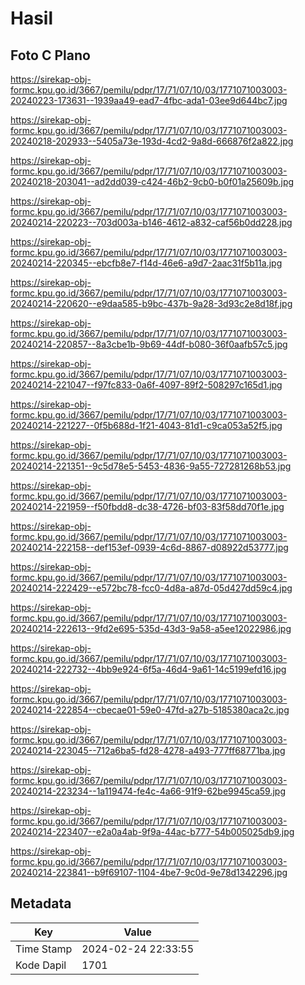 # Hasil

## Foto C Plano

https://sirekap-obj-formc.kpu.go.id/3667/pemilu/pdpr/17/71/07/10/03/1771071003003-20240223-173631--1939aa49-ead7-4fbc-ada1-03ee9d644bc7.jpg

https://sirekap-obj-formc.kpu.go.id/3667/pemilu/pdpr/17/71/07/10/03/1771071003003-20240218-202933--5405a73e-193d-4cd2-9a8d-666876f2a822.jpg

https://sirekap-obj-formc.kpu.go.id/3667/pemilu/pdpr/17/71/07/10/03/1771071003003-20240218-203041--ad2dd039-c424-46b2-9cb0-b0f01a25609b.jpg

https://sirekap-obj-formc.kpu.go.id/3667/pemilu/pdpr/17/71/07/10/03/1771071003003-20240214-220223--703d003a-b146-4612-a832-caf56b0dd228.jpg

https://sirekap-obj-formc.kpu.go.id/3667/pemilu/pdpr/17/71/07/10/03/1771071003003-20240214-220345--ebcfb8e7-f14d-46e6-a9d7-2aac31f5b11a.jpg

https://sirekap-obj-formc.kpu.go.id/3667/pemilu/pdpr/17/71/07/10/03/1771071003003-20240214-220620--e9daa585-b9bc-437b-9a28-3d93c2e8d18f.jpg

https://sirekap-obj-formc.kpu.go.id/3667/pemilu/pdpr/17/71/07/10/03/1771071003003-20240214-220857--8a3cbe1b-9b69-44df-b080-36f0aafb57c5.jpg

https://sirekap-obj-formc.kpu.go.id/3667/pemilu/pdpr/17/71/07/10/03/1771071003003-20240214-221047--f97fc833-0a6f-4097-89f2-508297c165d1.jpg

https://sirekap-obj-formc.kpu.go.id/3667/pemilu/pdpr/17/71/07/10/03/1771071003003-20240214-221227--0f5b688d-1f21-4043-81d1-c9ca053a52f5.jpg

https://sirekap-obj-formc.kpu.go.id/3667/pemilu/pdpr/17/71/07/10/03/1771071003003-20240214-221351--9c5d78e5-5453-4836-9a55-727281268b53.jpg

https://sirekap-obj-formc.kpu.go.id/3667/pemilu/pdpr/17/71/07/10/03/1771071003003-20240214-221959--f50fbdd8-dc38-4726-bf03-83f58dd70f1e.jpg

https://sirekap-obj-formc.kpu.go.id/3667/pemilu/pdpr/17/71/07/10/03/1771071003003-20240214-222158--def153ef-0939-4c6d-8867-d08922d53777.jpg

https://sirekap-obj-formc.kpu.go.id/3667/pemilu/pdpr/17/71/07/10/03/1771071003003-20240214-222429--e572bc78-fcc0-4d8a-a87d-05d427dd59c4.jpg

https://sirekap-obj-formc.kpu.go.id/3667/pemilu/pdpr/17/71/07/10/03/1771071003003-20240214-222613--9fd2e695-535d-43d3-9a58-a5ee12022986.jpg

https://sirekap-obj-formc.kpu.go.id/3667/pemilu/pdpr/17/71/07/10/03/1771071003003-20240214-222732--4bb9e924-6f5a-46d4-9a61-14c5199efd16.jpg

https://sirekap-obj-formc.kpu.go.id/3667/pemilu/pdpr/17/71/07/10/03/1771071003003-20240214-222854--cbecae01-59e0-47fd-a27b-5185380aca2c.jpg

https://sirekap-obj-formc.kpu.go.id/3667/pemilu/pdpr/17/71/07/10/03/1771071003003-20240214-223045--712a6ba5-fd28-4278-a493-777ff68771ba.jpg

https://sirekap-obj-formc.kpu.go.id/3667/pemilu/pdpr/17/71/07/10/03/1771071003003-20240214-223234--1a119474-fe4c-4a66-91f9-62be9945ca59.jpg

https://sirekap-obj-formc.kpu.go.id/3667/pemilu/pdpr/17/71/07/10/03/1771071003003-20240214-223407--e2a0a4ab-9f9a-44ac-b777-54b005025db9.jpg

https://sirekap-obj-formc.kpu.go.id/3667/pemilu/pdpr/17/71/07/10/03/1771071003003-20240214-223841--b9f69107-1104-4be7-9c0d-9e78d1342296.jpg


## Metadata

| Key        | Value               |
| ---------- | ------------------- |
| Time Stamp | 2024-02-24 22:33:55 |
| Kode Dapil | 1701                |



